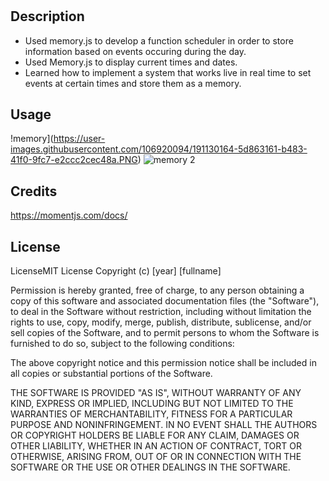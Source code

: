 # <Work Day Scheduler>

## Description


- Used memory.js to develop a function scheduler in order to store information based on events occuring during the day.
- Used Memory.js to display current times and dates. 
- Learned how to implement a system that works live in real time to set events at certain times and store them as a memory.



## Usage



!memory](https://user-images.githubusercontent.com/106920094/191130164-5d863161-b483-41f0-9fc7-e2ccc2cec48a.PNG)
![memory 2](https://user-images.githubusercontent.com/106920094/191130170-3ad2dd5f-8213-44f7-9a68-949e0bfafd30.PNG)

   

## Credits

https://momentjs.com/docs/ 

## License 
  
  LicenseMIT License
Copyright (c) [year] [fullname]

Permission is hereby granted, free of charge, to any person obtaining a copy of this software and associated documentation files (the "Software"), to deal in the Software without restriction, including without limitation the rights to use, copy, modify, merge, publish, distribute, sublicense, and/or sell copies of the Software, and to permit persons to whom the Software is furnished to do so, subject to the following conditions:

The above copyright notice and this permission notice shall be included in all copies or substantial portions of the Software.

THE SOFTWARE IS PROVIDED "AS IS", WITHOUT WARRANTY OF ANY KIND, EXPRESS OR IMPLIED, INCLUDING BUT NOT LIMITED TO THE WARRANTIES OF MERCHANTABILITY, FITNESS FOR A PARTICULAR PURPOSE AND NONINFRINGEMENT. IN NO EVENT SHALL THE AUTHORS OR COPYRIGHT HOLDERS BE LIABLE FOR ANY CLAIM, DAMAGES OR OTHER LIABILITY, WHETHER IN AN ACTION OF CONTRACT, TORT OR OTHERWISE, ARISING FROM, OUT OF OR IN CONNECTION WITH THE SOFTWARE OR THE USE OR OTHER DEALINGS IN THE SOFTWARE.



